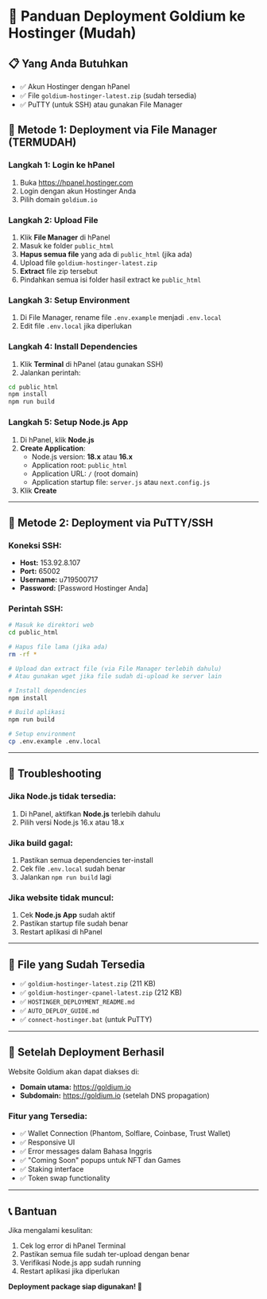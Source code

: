 # 🚀 Panduan Deployment Goldium ke Hostinger (Mudah)

## 📋 Yang Anda Butuhkan
- ✅ Akun Hostinger dengan hPanel
- ✅ File `goldium-hostinger-latest.zip` (sudah tersedia)
- ✅ PuTTY (untuk SSH) atau gunakan File Manager

## 🎯 Metode 1: Deployment via File Manager (TERMUDAH)

### Langkah 1: Login ke hPanel
1. Buka https://hpanel.hostinger.com
2. Login dengan akun Hostinger Anda
3. Pilih domain `goldium.io`

### Langkah 2: Upload File
1. Klik **File Manager** di hPanel
2. Masuk ke folder `public_html`
3. **Hapus semua file** yang ada di `public_html` (jika ada)
4. Upload file `goldium-hostinger-latest.zip`
5. **Extract** file zip tersebut
6. Pindahkan semua isi folder hasil extract ke `public_html`

### Langkah 3: Setup Environment
1. Di File Manager, rename file `.env.example` menjadi `.env.local`
2. Edit file `.env.local` jika diperlukan

### Langkah 4: Install Dependencies
1. Klik **Terminal** di hPanel (atau gunakan SSH)
2. Jalankan perintah:
```bash
cd public_html
npm install
npm run build
```

### Langkah 5: Setup Node.js App
1. Di hPanel, klik **Node.js**
2. **Create Application**:
   - Node.js version: **18.x** atau **16.x**
   - Application root: `public_html`
   - Application URL: `/` (root domain)
   - Application startup file: `server.js` atau `next.config.js`
3. Klik **Create**

---

## 🎯 Metode 2: Deployment via PuTTY/SSH

### Koneksi SSH:
- **Host:** 153.92.8.107
- **Port:** 65002
- **Username:** u719500717
- **Password:** [Password Hostinger Anda]

### Perintah SSH:
```bash
# Masuk ke direktori web
cd public_html

# Hapus file lama (jika ada)
rm -rf *

# Upload dan extract file (via File Manager terlebih dahulu)
# Atau gunakan wget jika file sudah di-upload ke server lain

# Install dependencies
npm install

# Build aplikasi
npm run build

# Setup environment
cp .env.example .env.local
```

---

## 🔧 Troubleshooting

### Jika Node.js tidak tersedia:
1. Di hPanel, aktifkan **Node.js** terlebih dahulu
2. Pilih versi Node.js 16.x atau 18.x

### Jika build gagal:
1. Pastikan semua dependencies ter-install
2. Cek file `.env.local` sudah benar
3. Jalankan `npm run build` lagi

### Jika website tidak muncul:
1. Cek **Node.js App** sudah aktif
2. Pastikan startup file sudah benar
3. Restart aplikasi di hPanel

---

## 📁 File yang Sudah Tersedia
- ✅ `goldium-hostinger-latest.zip` (211 KB)
- ✅ `goldium-hostinger-cpanel-latest.zip` (212 KB)
- ✅ `HOSTINGER_DEPLOYMENT_README.md`
- ✅ `AUTO_DEPLOY_GUIDE.md`
- ✅ `connect-hostinger.bat` (untuk PuTTY)

---

## 🎉 Setelah Deployment Berhasil

Website Goldium akan dapat diakses di:
- **Domain utama:** https://goldium.io
- **Subdomain:** https://goldium.io (setelah DNS propagation)

### Fitur yang Tersedia:
- ✅ Wallet Connection (Phantom, Solflare, Coinbase, Trust Wallet)
- ✅ Responsive UI
- ✅ Error messages dalam Bahasa Inggris
- ✅ "Coming Soon" popups untuk NFT dan Games
- ✅ Staking interface
- ✅ Token swap functionality

---

## 📞 Bantuan

Jika mengalami kesulitan:
1. Cek log error di hPanel Terminal
2. Pastikan semua file sudah ter-upload dengan benar
3. Verifikasi Node.js app sudah running
4. Restart aplikasi jika diperlukan

**Deployment package siap digunakan! 🚀**